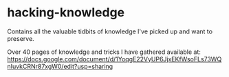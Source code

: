 # hacking-knowledge
  
Contains all the valuable tidbits of knowledge I've picked up and want to preserve.  
  
Over 40 pages of knowledge and tricks I have gathered available at:   
https://docs.google.com/document/d/1YoqgE22VyUP6JjxEKfWsoFLs73WQnIuvkCRNr87xgW0/edit?usp=sharing
